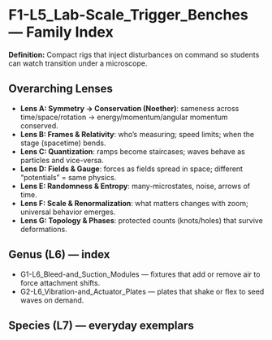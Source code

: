 # F1-L5_Lab-Scale_Trigger_Benches — Family Index
**Definition:** Compact rigs that inject disturbances on command so students can watch transition under a microscope.
## Overarching Lenses

- **Lens A: Symmetry -> Conservation (Noether)**: sameness across time/space/rotation → energy/momentum/angular momentum conserved.
- **Lens B: Frames & Relativity**: who’s measuring; speed limits; when the stage (spacetime) bends.
- **Lens C: Quantization**: ramps become staircases; waves behave as particles and vice-versa.
- **Lens D: Fields & Gauge**: forces as fields spread in space; different “potentials” = same physics.
- **Lens E: Randomness & Entropy**: many-microstates, noise, arrows of time.
- **Lens F: Scale & Renormalization**: what matters changes with zoom; universal behavior emerges.
- **Lens G: Topology & Phases**: protected counts (knots/holes) that survive deformations.

## Genus (L6) — index
- G1-L6_Bleed-and_Suction_Modules — fixtures that add or remove air to force attachment shifts.
- G2-L6_Vibration-and_Actuator_Plates — plates that shake or flex to seed waves on demand.

## Species (L7) — everyday exemplars
